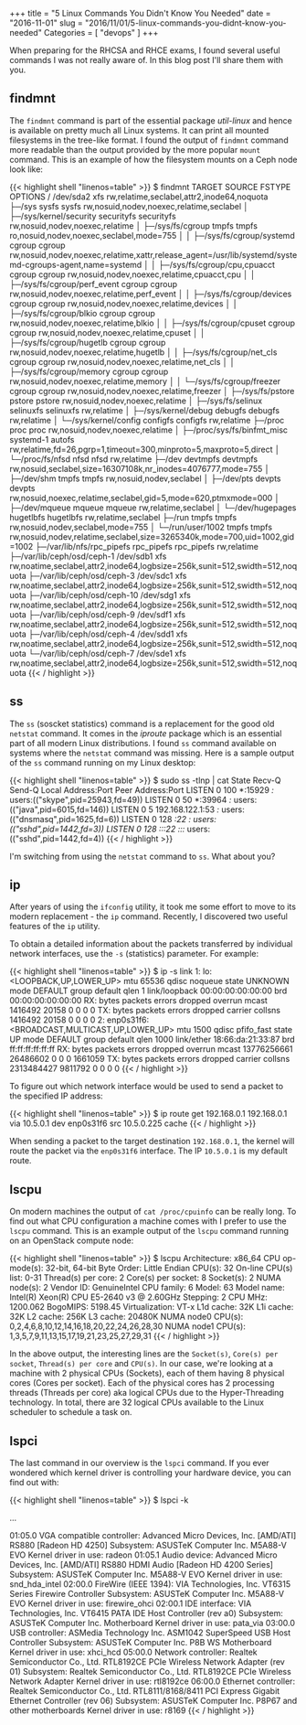 +++
title = "5 Linux Commands You Didn't Know You Needed"
date = "2016-11-01"
slug = "2016/11/01/5-linux-commands-you-didnt-know-you-needed"
Categories = [ "devops" ]
+++

When preparing for the RHCSA and RHCE exams, I found several useful commands I was not really aware of. In this blog post I'll share them with you.

<!--more-->

## findmnt

The `findmnt` command is part of the essential package *util-linux* and hence is available on pretty much all Linux systems. It can print all mounted filesystems in the tree-like format. I found the output of `findmnt` command more readable than the output provided by the more popular `mount` command. This is an example of how the filesystem mounts on a Ceph node look like:

{{< highlight shell "linenos=table" >}}
$ findmnt
TARGET                           SOURCE     FSTYPE     OPTIONS
/                                /dev/sda2  xfs        rw,relatime,seclabel,attr2,inode64,noquota
├─/sys                           sysfs      sysfs      rw,nosuid,nodev,noexec,relatime,seclabel
│ ├─/sys/kernel/security         securityfs securityfs rw,nosuid,nodev,noexec,relatime
│ ├─/sys/fs/cgroup               tmpfs      tmpfs      ro,nosuid,nodev,noexec,seclabel,mode=755
│ │ ├─/sys/fs/cgroup/systemd     cgroup     cgroup     rw,nosuid,nodev,noexec,relatime,xattr,release_agent=/usr/lib/systemd/systemd-cgroups-agent,name=systemd
│ │ ├─/sys/fs/cgroup/cpu,cpuacct cgroup     cgroup     rw,nosuid,nodev,noexec,relatime,cpuacct,cpu
│ │ ├─/sys/fs/cgroup/perf_event  cgroup     cgroup     rw,nosuid,nodev,noexec,relatime,perf_event
│ │ ├─/sys/fs/cgroup/devices     cgroup     cgroup     rw,nosuid,nodev,noexec,relatime,devices
│ │ ├─/sys/fs/cgroup/blkio       cgroup     cgroup     rw,nosuid,nodev,noexec,relatime,blkio
│ │ ├─/sys/fs/cgroup/cpuset      cgroup     cgroup     rw,nosuid,nodev,noexec,relatime,cpuset
│ │ ├─/sys/fs/cgroup/hugetlb     cgroup     cgroup     rw,nosuid,nodev,noexec,relatime,hugetlb
│ │ ├─/sys/fs/cgroup/net_cls     cgroup     cgroup     rw,nosuid,nodev,noexec,relatime,net_cls
│ │ ├─/sys/fs/cgroup/memory      cgroup     cgroup     rw,nosuid,nodev,noexec,relatime,memory
│ │ └─/sys/fs/cgroup/freezer     cgroup     cgroup     rw,nosuid,nodev,noexec,relatime,freezer
│ ├─/sys/fs/pstore               pstore     pstore     rw,nosuid,nodev,noexec,relatime
│ ├─/sys/fs/selinux              selinuxfs  selinuxfs  rw,relatime
│ ├─/sys/kernel/debug            debugfs    debugfs    rw,relatime
│ └─/sys/kernel/config           configfs   configfs   rw,relatime
├─/proc                          proc       proc       rw,nosuid,nodev,noexec,relatime
│ ├─/proc/sys/fs/binfmt_misc     systemd-1  autofs     rw,relatime,fd=26,pgrp=1,timeout=300,minproto=5,maxproto=5,direct
│ └─/proc/fs/nfsd                nfsd       nfsd       rw,relatime
├─/dev                           devtmpfs   devtmpfs   rw,nosuid,seclabel,size=16307108k,nr_inodes=4076777,mode=755
│ ├─/dev/shm                     tmpfs      tmpfs      rw,nosuid,nodev,seclabel
│ ├─/dev/pts                     devpts     devpts     rw,nosuid,noexec,relatime,seclabel,gid=5,mode=620,ptmxmode=000
│ ├─/dev/mqueue                  mqueue     mqueue     rw,relatime,seclabel
│ └─/dev/hugepages               hugetlbfs  hugetlbfs  rw,relatime,seclabel
├─/run                           tmpfs      tmpfs      rw,nosuid,nodev,seclabel,mode=755
│ └─/run/user/1002               tmpfs      tmpfs      rw,nosuid,nodev,relatime,seclabel,size=3265340k,mode=700,uid=1002,gid=1002
├─/var/lib/nfs/rpc_pipefs        rpc_pipefs rpc_pipefs rw,relatime
├─/var/lib/ceph/osd/ceph-1       /dev/sdb1  xfs        rw,noatime,seclabel,attr2,inode64,logbsize=256k,sunit=512,swidth=512,noquota
├─/var/lib/ceph/osd/ceph-3       /dev/sdc1  xfs        rw,noatime,seclabel,attr2,inode64,logbsize=256k,sunit=512,swidth=512,noquota
├─/var/lib/ceph/osd/ceph-10      /dev/sdg1  xfs        rw,noatime,seclabel,attr2,inode64,logbsize=256k,sunit=512,swidth=512,noquota
├─/var/lib/ceph/osd/ceph-9       /dev/sdf1  xfs        rw,noatime,seclabel,attr2,inode64,logbsize=256k,sunit=512,swidth=512,noquota
├─/var/lib/ceph/osd/ceph-4       /dev/sdd1  xfs        rw,noatime,seclabel,attr2,inode64,logbsize=256k,sunit=512,swidth=512,noquota
└─/var/lib/ceph/osd/ceph-7       /dev/sde1  xfs        rw,noatime,seclabel,attr2,inode64,logbsize=256k,sunit=512,swidth=512,noquota
{{< / highlight >}}

## ss

The `ss` (soscket statistics) command is a replacement for the good old `netstat` command. It comes in the *iproute* package which is an essential part of all modern Linux distributions. I found `ss` command available on systems where the `netstat` command was missing. Here is a sample output of the `ss` command running on my Linux desktop:

{{< highlight shell "linenos=table" >}}
$ sudo ss -tlnp | cat
State      Recv-Q Send-Q Local Address:Port               Peer Address:Port
LISTEN     0      100          *:15929                    *:*                   users:(("skype",pid=25943,fd=49))
LISTEN     0      50           *:39964                    *:*                   users:(("java",pid=6015,fd=146))
LISTEN     0      5      192.168.122.1:53                       *:*                   users:(("dnsmasq",pid=1625,fd=6))
LISTEN     0      128          *:22                       *:*                   users:(("sshd",pid=1442,fd=3))
LISTEN     0      128         :::22                      :::*                   users:(("sshd",pid=1442,fd=4))
{{< / highlight >}}

I'm switching from using the `netstat` command to `ss`. What about you?

## ip

After years of using the `ifconfig` utility, it took me some effort to move to its modern replacement - the `ip` command. Recently, I discovered two useful features of the `ip` utility.

To obtain a detailed information about the packets transferred by individual network interfaces, use the `-s` (statistics) parameter. For example:

{{< highlight shell "linenos=table" >}}
$ ip -s link
1: lo: <LOOPBACK,UP,LOWER_UP> mtu 65536 qdisc noqueue state UNKNOWN mode DEFAULT group default qlen 1
    link/loopback 00:00:00:00:00:00 brd 00:00:00:00:00:00
    RX: bytes  packets  errors  dropped overrun mcast
    1416492    20158    0       0       0       0
    TX: bytes  packets  errors  dropped carrier collsns
    1416492    20158    0       0       0       0
2: enp0s31f6: <BROADCAST,MULTICAST,UP,LOWER_UP> mtu 1500 qdisc pfifo_fast state UP mode DEFAULT group default qlen 1000
    link/ether 18:66:da:21:33:87 brd ff:ff:ff:ff:ff:ff
    RX: bytes  packets  errors  dropped overrun mcast
    13776256661 26486602 0       0       0       1661059
    TX: bytes  packets  errors  dropped carrier collsns
    2313484427 9811792  0       0       0       0
{{< / highlight >}}

To figure out which network interface would be used to send a packet to the specified IP address:

{{< highlight shell "linenos=table" >}}
$ ip route get 192.168.0.1
192.168.0.1 via 10.5.0.1 dev enp0s31f6  src 10.5.0.225
    cache
{{< / highlight >}}

When sending a packet to the target destination `192.168.0.1`, the kernel will route the packet via the `enp0s31f6` interface. The IP `10.5.0.1` is my default route.

## lscpu

On modern machines the output of `cat /proc/cpuinfo` can be really long. To find out what CPU configuration a machine comes with I prefer to use the `lscpu` command. This is an example output of the `lscpu` command running on an OpenStack compute node:

{{< highlight shell "linenos=table" >}}
$ lscpu
Architecture:          x86_64
CPU op-mode(s):        32-bit, 64-bit
Byte Order:            Little Endian
CPU(s):                32
On-line CPU(s) list:   0-31
Thread(s) per core:    2
Core(s) per socket:    8
Socket(s):             2
NUMA node(s):          2
Vendor ID:             GenuineIntel
CPU family:            6
Model:                 63
Model name:            Intel(R) Xeon(R) CPU E5-2640 v3 @ 2.60GHz
Stepping:              2
CPU MHz:               1200.062
BogoMIPS:              5198.45
Virtualization:        VT-x
L1d cache:             32K
L1i cache:             32K
L2 cache:              256K
L3 cache:              20480K
NUMA node0 CPU(s):     0,2,4,6,8,10,12,14,16,18,20,22,24,26,28,30
NUMA node1 CPU(s):     1,3,5,7,9,11,13,15,17,19,21,23,25,27,29,31
{{< / highlight >}}

In the above output, the interesting lines are the `Socket(s)`, `Core(s) per socket`, `Thread(s) per core` and `CPU(s)`. In our case, we're looking at a machine with 2 physical CPUs (Sockets), each of them having 8 physical cores (Cores per socket). Each of the physical cores has 2 processing threads (Threads per core) aka logical CPUs due to the Hyper-Threading technology. In total, there are 32 logical CPUs available to the Linux scheduler to schedule a task on.

## lspci

The last command in our overview is the `lspci` command. If you ever wondered which kernel driver is controlling your hardware device, you can find out with:

{{< highlight shell "linenos=table" >}}
$ lspci -k

...

01:05.0 VGA compatible controller: Advanced Micro Devices, Inc. [AMD/ATI] RS880 [Radeon HD 4250]
        Subsystem: ASUSTeK Computer Inc. M5A88-V EVO
        Kernel driver in use: radeon
01:05.1 Audio device: Advanced Micro Devices, Inc. [AMD/ATI] RS880 HDMI Audio [Radeon HD 4200 Series]
        Subsystem: ASUSTeK Computer Inc. M5A88-V EVO
        Kernel driver in use: snd_hda_intel
02:00.0 FireWire (IEEE 1394): VIA Technologies, Inc. VT6315 Series Firewire Controller
        Subsystem: ASUSTeK Computer Inc. M5A88-V EVO
        Kernel driver in use: firewire_ohci
02:00.1 IDE interface: VIA Technologies, Inc. VT6415 PATA IDE Host Controller (rev a0)
        Subsystem: ASUSTeK Computer Inc. Motherboard
        Kernel driver in use: pata_via
03:00.0 USB controller: ASMedia Technology Inc. ASM1042 SuperSpeed USB Host Controller
        Subsystem: ASUSTeK Computer Inc. P8B WS Motherboard
        Kernel driver in use: xhci_hcd
05:00.0 Network controller: Realtek Semiconductor Co., Ltd. RTL8192CE PCIe Wireless Network Adapter (rev 01)
        Subsystem: Realtek Semiconductor Co., Ltd. RTL8192CE PCIe Wireless Network Adapter
        Kernel driver in use: rtl8192ce
06:00.0 Ethernet controller: Realtek Semiconductor Co., Ltd. RTL8111/8168/8411 PCI Express Gigabit Ethernet Controller (rev 06)
        Subsystem: ASUSTeK Computer Inc. P8P67 and other motherboards
        Kernel driver in use: r8169
{{< / highlight >}}
